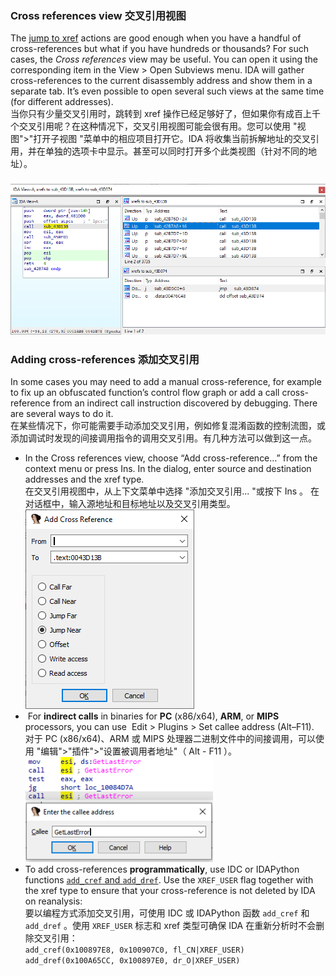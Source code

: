 ### Cross references view 交叉引用视图

The [jump to xref](https://hex-rays.com/blog/igor-tip-of-the-week-16-cross-references/) actions are good enough when you have a handful of cross-references but what if you have hundreds or thousands? For such cases, the _Cross references_ view may be useful. You can open it using the corresponding item in the View > Open Subviews menu. IDA will gather cross-references to the current disassembly address and show them in a separate tab. It’s even possible to open several such views at the same time (for different addresses).  
当你只有少量交叉引用时，跳转到 xref 操作已经足够好了，但如果你有成百上千个交叉引用呢？在这种情况下，交叉引用视图可能会很有用。您可以使用 "视图">"打开子视图 "菜单中的相应项目打开它。IDA 将收集当前拆解地址的交叉引用，并在单独的选项卡中显示。甚至可以同时打开多个此类视图（针对不同的地址）。

### ![](assets/2020/11/xrefs_view.png)

### Adding cross-references 添加交叉引用

In some cases you may need to add a manual cross-reference, for example to fix up an obfuscated function’s control flow graph or add a call cross-reference from an indirect call instruction discovered by debugging. There are several ways to do it.  
在某些情况下，你可能需要手动添加交叉引用，例如修复混淆函数的控制流图，或添加调试时发现的间接调用指令的调用交叉引用。有几种方法可以做到这一点。

-   In the Cross references view, choose “Add cross-reference…” from the context menu or press Ins. In the dialog, enter source and destination addresses and the xref type.  
    在交叉引用视图中，从上下文菜单中选择 "添加交叉引用... "或按下 Ins 。 在对话框中，输入源地址和目标地址以及交叉引用类型。  
    ![](assets/2020/11/xrefs_add.png)
-    For **indirect calls** in binaries for **PC** (x86/x64), **ARM**, or **MIPS** processors, you can use  Edit > Plugins > Set callee address (Alt–F11).  
    对于 PC (x86/x64)、ARM 或 MIPS 处理器二进制文件中的间接调用，可以使用 "编辑">"插件">"设置被调用者地址"（ Alt - F11 ）。  
    ![](assets/2020/11/xrefs_callee-300x168.png)
-   To add cross-references **programmatically**, use IDC or IDAPython functions [`add_cref` and `add_dref`](https://hex-rays.com/products/ida/support/idadoc/313.shtml). Use the `XREF_USER` flag together with the xref type to ensure that your cross-reference is not deleted by IDA on reanalysis:  
    要以编程方式添加交叉引用，可使用 IDC 或 IDAPython 函数 `add_cref` 和 `add_dref` 。使用 `XREF_USER` 标志和 xref 类型可确保 IDA 在重新分析时不会删除交叉引用：  
    `add_cref(0x100897E8, 0x100907C0, fl_CN|XREF_USER)   add_dref(0x100A65CC, 0x100897E0, dr_O|XREF_USER)`